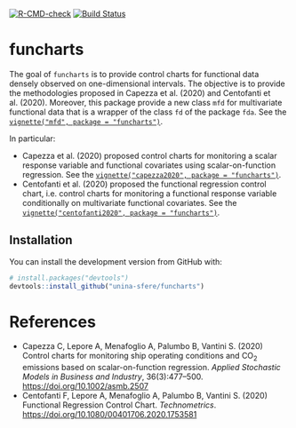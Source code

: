 
<!-- README.md is generated from README.Rmd. Please edit that file -->
<!-- badges: start -->
<!-- [![CRAN status](https://www.r-pkg.org/badges/version/funcharts)](https://CRAN.R-project.org/package=funcharts) -->

[![R-CMD-check](https://github.com/unina-sfere/funcharts/workflows/R-CMD-check/badge.svg)](https://github.com/unina-sfere/funcharts/actions)
[![Build
Status](https://travis-ci.com/unina-sfere/funcharts.svg?branch=main)](https://travis-ci.com/unina-sfere/funcharts)
<!-- badges: end -->

# funcharts

The goal of `funcharts` is to provide control charts for functional data
densely observed on one-dimensional intervals. The objective is to
provide the methodologies proposed in Capezza et al. (2020) and
Centofanti et al. (2020). Moreover, this package provide a new class
`mfd` for multivariate functional data that is a wrapper of the class
`fd` of the package `fda`. See the
[`vignette("mfd", package = "funcharts")`](https://unina-sfere.github.io/funcharts/articles/mfd.html).

In particular:

-   Capezza et al. (2020) proposed control charts for monitoring a
    scalar response variable and functional covariates using
    scalar-on-function regression. See the
    [`vignette("capezza2020", package = "funcharts")`](https://unina-sfere.github.io/funcharts/articles/capezza2020.html).
-   Centofanti et al. (2020) proposed the functional regression control
    chart, i.e. control charts for monitoring a functional response
    variable conditionally on multivariate functional covariates. See
    the
    [`vignette("centofanti2020", package = "funcharts")`](https://unina-sfere.github.io/funcharts/articles/centofanti2020.html).

## Installation

You can install the development version from GitHub with:

``` r
# install.packages("devtools")
devtools::install_github("unina-sfere/funcharts")
```

# References

-   Capezza C, Lepore A, Menafoglio A, Palumbo B, Vantini S. (2020)
    Control charts for monitoring ship operating conditions and
    CO<sub>2</sub> emissions based on scalar-on-function regression.
    *Applied Stochastic Models in Business and Industry*, 36(3):477–500.
    <https://doi.org/10.1002/asmb.2507>
-   Centofanti F, Lepore A, Menafoglio A, Palumbo B, Vantini S. (2020)
    Functional Regression Control Chart. *Technometrics*.
    <https://doi.org/10.1080/00401706.2020.1753581>
